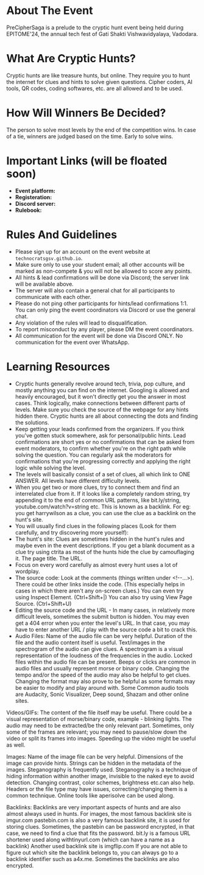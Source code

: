 # About The Event
PreCipherSaga is a prelude to the cryptic hunt event being held during EPITOME'24, the annual tech fest of Gati Shakti Vishwavidyalaya, Vadodara.

# What Are Cryptic Hunts?
Cryptic hunts are like treasure hunts, but online. They require you to hunt the internet for clues and hints to solve given questions. Cipher coders, AI tools, QR codes, coding softwares, etc. are all allowed and to be used.

# How Will Winners Be Decided? 
The person to solve most levels by the end of the competition wins. In case of a tie, winners are judged based on the time. Early to solve wins. 

# Important Links (will be floated soon)
- **Event platform:** 
- **Registeration:** 
- **Discord server:** 
- **Rulebook:** 

# Rules And Guidelines
- Please sign up for an account on the event website at `technocratsgsv.github.io`.
- Make sure only to use your student email; all other accounts will be marked as non-compete & you will not be allowed to score any points.
- All hints & lead confirmations will be done via Discord; the server link will be available above.
- The server will also contain a general chat for all participants to communicate with each other.
- Please do not ping other participants for hints/lead confirmations 1:1. You can only ping the event coordinators via Discord or use the general chat.
- Any violation of the rules will lead to disqualification.
- To report misconduct by any player, please DM the event coordinators.
- All communication for the event will be done via Discord ONLY. No communication for the event over WhatsApp.

# Learning Resources
- Cryptic hunts generally revolve around tech, trivia, pop culture, and mostly anything you can find on the internet. Googling is allowed and heavily encouraged, but it won't directly get you the answer in most cases. Think logically, make connections between different parts of levels. Make sure you check the source of the webpage for any hints hidden there. Cryptic hunts are all about connecting the dots and finding the solutions.
- Keep getting your leads confirmed from the organizers. If you think you've gotten stuck somewhere, ask for personal/public hints. Lead confirmations are short yes or no confirmations that can be asked from event moderators, to confirm whether you're on the right path while solving the question. You can regularly ask the moderators for confirmations that you're progressing correctly and applying the right logic while solving the level.
- The levels will basically consist of a set of clues, all which link to ONE ANSWER. All levels have different difficulty levels.
- When you get two or more clues, try to connect them and find an interrelated clue from it. If it looks like a completely random string, try appending it to the end of common URL patterns, like bit.ly/string, youtube.com/watch?v=string etc. This is known as a backlink. For eg: you get harrywilson as a clue, you can use the clue as a backlink on the hunt's site.
- You will usually find clues in the following places (Look for them carefully, and try discovering more yourself):
- The hunt's site: Clues are sometimes hidden in the hunt's rules and maybe even in the event descriptions. If you get a blank document as a clue try using ctrita as most of the hunts hide the clue by camouflaging it. The page title. The URL.
- Focus on every word carefully as almost every hunt uses a lot of wordplay.
- The source code: Look at the comments (things written under <!--...>). There could be other links inside the code. (This especially helps in cases in which there aren't any on-screen clues.) You can even try using Inspect Element. (Ctrl+Shift+|) You can also try using View Page Source. (Ctrl+Shift+U)
- Editing the source code and the URL - In many cases, in relatively more difficult levels, sometimes the submit button is hidden. You may even get a 404 error when you enter the level's URL. In that case, you may have to enter another URL / play with the source code a bit to crack this.
- Audio Files:
Name of the audio file can be very helpful.
Duration of the file and the audio content itself is useful.
Text/images in the spectrogram of the audio can give clues. A spectrogram is a visual representation of the loudness of the frequencies in the audio.
Locked files within the audio file can be present.
Beeps or clicks are common in audio files and usually represent morse or binary code.
Changing the tempo and/or the speed of the audio may also be helpful to get clues.
Changing the format may also prove to be helpful as some formats may be easier to modify and play around with.
Some Common audio tools are Audacity, Sonic Visualizer, Deep sound, Shazam and other online sites.

Videos/GIFs:
The content of the file itself may be useful.
There could be a visual representation of morse/binary code, example - blinking lights.
The audio may need to be extracted/be the only relevant part.
Sometimes, only some of the frames are relevant; you may need to pause/slow down the video or split its frames into images.
Speeding up the video might be useful as well.

Images:
Name of the image file can be very helpful.
Dimensions of the image can provide hints.
Strings can be hidden in the metadata of the images.
Steganography is frequently used. Steganography is a technique of hiding information within another image, invisible to the naked eye to avoid detection.
Changing contrast, color schemes, brightness etc.can also help.
Headers or the file type may have issues, correcting/changing them is a common technique.
Online tools like aperisolve can be used along.

Backlinks:
Backlinks are very important aspects of hunts and are also almost always used in hunts.
For images, the most famous backlink site is imgur.com
pastebin.com is also a very famous backlink site, it is used for storing clues. Sometimes, the pastebin can be password encrypted, in that case, we need to find a clue that fits the password.
bit.ly is a famous URL shortener used along withtinyurl.com (which can have a name as a backlink)
Another used backlink site is imgflip.com
If you are not able to figure out which site the backlink belongs to, you can always go to a backlink identifier such as a4x.me.
Sometimes the backlinks are also encrypted.
